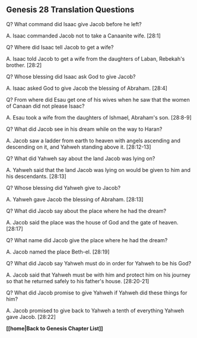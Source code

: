 ## Genesis 28 Translation Questions ##

Q? What command did Isaac give Jacob before he left?

A. Isaac commanded Jacob not to take a Canaanite wife. [28:1]

Q? Where did Isaac tell Jacob to get a wife?

A. Isaac told Jacob to get a wife from the daughters of Laban, Rebekah's brother. [28:2]

Q? Whose blessing did Isaac ask God to give Jacob?

A. Isaac asked God to give Jacob the blessing of Abraham. [28:4]

Q? From where did Esau get one of his wives when he saw that the women of Canaan did not please Isaac?

A. Esau took a wife from the daughters of Ishmael, Abraham's son. [28:8-9]

Q? What did Jacob see in his dream while on the way to Haran?

A. Jacob saw a ladder from earth to heaven with angels ascending and descending on it, and Yahweh standing above it. [28:12-13]

Q? What did Yahweh say about the land Jacob was lying on?

A. Yahweh said that the land Jacob was lying on would be given to him and his descendants. [28:13]

Q? Whose blessing did Yahweh give to Jacob?

A. Yahweh gave Jacob the blessing of Abraham. [28:13]

Q? What did Jacob say about the place where he had the dream?

A. Jacob said the place was the house of God and the gate of heaven. [28:17]

Q? What name did Jacob give the place where he had the dream?

A. Jacob named the place Beth-el. [28:19]

Q? What did Jacob say Yahweh must do in order for Yahweh to be his God?

A. Jacob said that Yahweh must be with him and protect him on his journey so that he returned safely to his father's house. [28:20-21]

Q? What did Jacob promise to give Yahweh if Yahweh did these things for him?

A. Jacob promised to give back to Yahweh a tenth of everything Yahweh gave Jacob. [28:22]

__[[home|Back to Genesis Chapter List]]__

